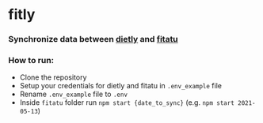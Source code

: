 # fitly
### Synchronize data between [dietly](https://dietly.pl) and [fitatu](https://fitatu.com)

### How to run:
* Clone the repository
* Setup your credentials for dietly and fitatu in `.env_example` file
* Rename `.env_example` file to `.env` 
* Inside `fitatu` folder run `npm start {date_to_sync}` (e.g. `npm start 2021-05-13`)
